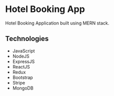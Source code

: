 # Hotel Booking App

Hotel Booking Application built using MERN stack.

## Technologies

- JavaScript
- NodeJS
- ExpressJS
- ReactJS
- Redux
- Bootstrap
- Stripe
- MongoDB

